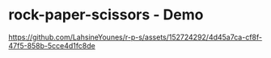 # rock-paper-scissors - Demo


https://github.com/LahsineYounes/r-p-s/assets/152724292/4d45a7ca-cf8f-47f5-858b-5cce4d1fc8de

